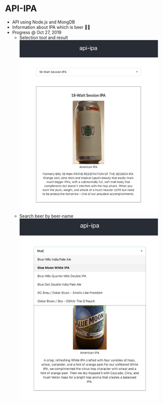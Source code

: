 # API-IPA
- API using Node.js and MongDB
- Information about IPA which is beer 🍺🍻
- Progress @ Oct 27, 2019
  - Selection tool and result
  ![](assets/api-ipa-prototype.png)
  - Search beer by beer-name
  ![](assets/api-ipa-search-fn.png)
